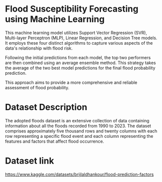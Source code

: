 # Flood Susceptibility Forecasting using Machine Learning
This machine learning model utilizes Support Vector Regression (SVR), Multi-layer Perceptron (MLP), Linear Regression, and Decision Tree models. It employs these four distinct algorithms to capture various aspects of the data's relationship with flood risk.

Following the initial predictions from each model, the top two performers are then combined using an average ensemble method. This strategy takes the average of the two best model predictions for the final flood probability prediction.

This approach aims to provide a more comprehensive and reliable assessment of flood probability.

# Dataset Description
The adopted floods dataset is an extensive collection of data containing information about all the floods recorded from 1990 to 2023. The dataset comprises approximately five thousand rows and twenty columns with each row representing a specific flood event and each column representing the features and factors that affect flood occurrence.

# Dataset link
https://www.kaggle.com/datasets/brijlaldhankour/flood-prediction-factors
